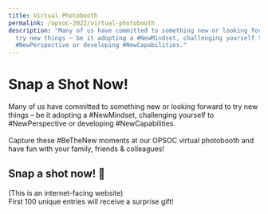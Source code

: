 ```yaml
---
title: Virtual Photobooth
permalink: /opsoc-2022/virtual-photobooth
description: "Many of us have committed to something new or looking forward to
  try new things – be it adopting a #NewMindset, challenging yourself to
  #NewPerspective or developing #NewCapabilities."
---
```

# Snap a Shot Now!
Many of us have committed to something new or looking forward to try new things – be it adopting a #NewMindset, challenging yourself to #NewPerspective or developing #NewCapabilities.
<br><br>
Capture these #BeTheNew moments at our OPSOC virtual photobooth and have fun with your family, friends & colleagues! 
<br>

## Snap a shot now! 📸









(This is an internet-facing website)
<br>
First 100 unique entries will receive a surprise gift!
<br><br>